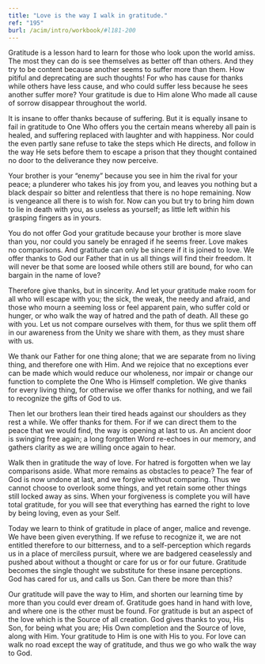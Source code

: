 ```yaml
---
title: "Love is the way I walk in gratitude."
ref: "195"
burl: /acim/intro/workbook/#l181-200
---
```


Gratitude is a lesson hard to learn for those who look upon the world
amiss. The most they can do is see themselves as better off than others.
And they try to be content because another seems to suffer more than
them. How pitiful and deprecating are such thoughts! For who has cause
for thanks while others have less cause, and who could suffer less
because he sees another suffer more? Your gratitude is due to Him alone
Who made all cause of sorrow disappear throughout the world.

It is insane to offer thanks because of suffering. But it is equally
insane to fail in gratitude to One Who offers you the certain means
whereby all pain is healed, and suffering replaced with laughter and
with happiness. Nor could the even partly sane refuse to take the steps
which He directs, and follow in the way He sets before them to escape a
prison that they thought contained no door to the deliverance they now
perceive.

Your brother is your “enemy” because you see in him the rival for your
peace; a plunderer who takes his joy from you, and leaves you nothing
but a black despair so bitter and relentless that there is no hope
remaining. Now is vengeance all there is to wish for. Now can you but
try to bring him down to lie in death with you, as useless as yourself;
as little left within his grasping fingers as in yours.

You do not offer God your gratitude because your brother is more slave
than you, nor could you sanely be enraged if he seems freer. Love makes
no comparisons. And gratitude can only be sincere if it is joined to
love. We offer thanks to God our Father that in us all things will find
their freedom. It will never be that some are loosed while others still
are bound, for who can bargain in the name of love?

Therefore give thanks, but in sincerity. And let your gratitude make
room for all who will escape with you; the sick, the weak, the needy and
afraid, and those who mourn a seeming loss or feel apparent pain, who
suffer cold or hunger, or who walk the way of hatred and the path of
death. All these go with you. Let us not compare ourselves with them,
for thus we split them off in our awareness from the Unity we share with
them, as they must share with us.

We thank our Father for one thing alone; that we are separate from no
living thing, and therefore one with Him. And we rejoice that no
exceptions ever can be made which would reduce our wholeness, nor impair
or change our function to complete the One Who is Himself completion. We
give thanks for every living thing, for otherwise we offer thanks for
nothing, and we fail to recognize the gifts of God to us.

Then let our brothers lean their tired heads against our shoulders as
they rest a while. We offer thanks for them. For if we can direct them to
the peace that we would find, the way is opening at last to us. An
ancient door is swinging free again; a long forgotten Word re-echoes in
our memory, and gathers clarity as we are willing once again to hear.

Walk then in gratitude the way of love. For hatred is forgotten when we
lay comparisons aside. What more remains as obstacles to peace? The fear
of God is now undone at last, and we forgive without comparing. Thus we
cannot choose to overlook some things, and yet retain some other things
still locked away as sins. When your forgiveness is complete you will
have total gratitude, for you will see that everything has earned the
right to love by being loving, even as your Self.

Today we learn to think of gratitude in place of anger, malice and
revenge. We have been given everything. If we refuse to recognize it, we
are not entitled therefore to our bitterness, and to a self-perception
which regards us in a place of merciless pursuit, where we are badgered
ceaselessly and pushed about without a thought or care for us or for our
future. Gratitude becomes the single thought we substitute for these
insane perceptions. God has cared for us, and calls us Son. Can there be
more than this?

Our gratitude will pave the way to Him, and shorten our learning time by
more than you could ever dream of. Gratitude goes hand in hand with
love, and where one is the other must be found. For gratitude is but an
aspect of the love which is the Source of all creation. God gives thanks
to you, His Son, for being what you are; His Own completion and the
Source of love, along with Him. Your gratitude to Him is one with His to
you. For love can walk no road except the way of gratitude, and thus we
go who walk the way to God.

